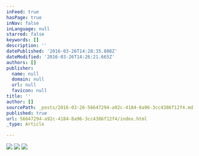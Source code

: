 ```yaml
---
inFeed: true
hasPage: true
inNav: false
inLanguage: null
starred: false
keywords: []
description: ''
datePublished: '2016-03-26T14:28:35.808Z'
dateModified: '2016-03-26T14:26:21.665Z'
authors: []
publisher:
  name: null
  domain: null
  url: null
  favicon: null
title: ''
author: []
sourcePath: _posts/2016-03-26-56647294-a92c-4184-8a96-3cc4386f12f4.md
published: true
url: 56647294-a92c-4184-8a96-3cc4386f12f4/index.html
_type: Article

---
```

![](https://the-grid-user-content.s3-us-west-2.amazonaws.com/a6f680a5-1f90-4cba-85dc-0d422775ed79.jpg)
![](https://the-grid-user-content.s3-us-west-2.amazonaws.com/527388b4-38d9-4bd1-8219-0b86c201f764.jpg)
![](https://the-grid-user-content.s3-us-west-2.amazonaws.com/2c2a2141-0d28-443b-9368-25ba563e4dca.jpg)